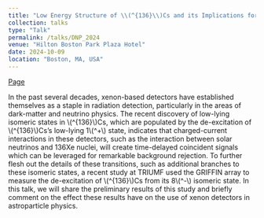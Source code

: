 ```yaml
---
title: "Low Energy Structure of \\(^{136}\\)Cs and its Implications for Xenon Based Astroparticle Physics"
collection: talks
type: "Talk"
permalink: /talks/DNP_2024
venue: "Hilton Boston Park Plaza Hotel"
date: 2024-10-09
location: "Boston, MA, USA"
---
```


[Page](https://meetings.aps.org/Meeting/DNP24/Session/J04.9)

In the past several decades, xenon-based detectors have established themselves as a staple in radiation detection, particularly in the areas of dark-matter and neutrino physics. The recent discovery of low-lying isomeric states in \\(^{136}\\)Cs, which are populated by the de-excitation of \\(^{136}\\)Cs’s low-lying 1\\(^+\\) state, indicates that charged-current interactions in these detectors, such as the interaction between solar neutrinos and 136Xe nuclei, will create time-delayed coincident signals which can be leveraged for remarkable background rejection. To further flesh out the details of these transitions, such as additional branches to these isomeric states, a recent study at TRIUMF used the GRIFFIN array to measure the de-excitation of \\(^{136}\\)Cs from its 8\\(^-\\) isomeric state. In this talk, we will share the preliminary results of this study and briefly comment on the effect these results have on the use of xenon detectors in astroparticle physics.